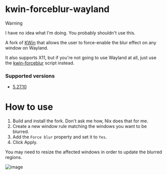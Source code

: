 # kwin-forceblur-wayland
> [!WARNING]
> I have no idea what I'm doing. You probably shouldn't use this.

A fork of [KWin](https://invent.kde.org/plasma/kwin) that allows the user to force-enable the blur effect on any window on Wayland.

It also supports X11, but if you're not going to use Wayland at all, just use the [kwin-forceblur](https://github.com/esjeon/kwin-forceblur) script instead.

### Supported versions
- [5.27.10](https://github.com/taj-ny/kwin-forceblur-wayland/tree/v5.27.10)

# How to use
1. Build and install the fork. Don't ask me how, Nix does that for me.
2. Create a new window rule matching the windows you want to be blurred.
3. Add the ``Force blur`` property and set it to ``Yes``.
4. Click Apply.

You may need to resize the affected windows in order to update the blurred regions.

![image](https://github.com/taj-ny/kwin-forceblur-wayland/assets/79316397/795f0038-e0c8-4efc-a555-d3390fbda1c0)
